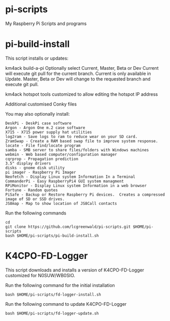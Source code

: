 # pi-scripts
My Raspberry Pi Scripts and programs

# pi-build-install
This script installs or updates:

km4ack build-a-pi
	Optionally select Current, Master, Beta or Dev
          Current will execute git pull for the current branch. Current is only available in Update.
          Master, Beta or Dev will change to the requested branch and execute git pull. 

km4ack hotspot tools customized to allow editing the hotspot IP address

Additional customised Conky files

You may also optionally install:

	DeskPi - DeskPi case software
	Argon - Argon One m.2 case software
	X715 - X715 power supply hat utilities
	log2ram - Save logs to ram to reduce wear on your SD card.
	ZramSwap - Create a RAM based swap file to improve system response.
	locate - File find/locate program
	samba - SMB server to share files/folders with Windows machines
	webmin - Web based computer/configuration manager
	cqrprop - Propagation prediction 
	3.5" display drivers
	disks - gnome disk utility
	pi imager - Raspberry Pi Imager
	Neofetch - Display Linux system Information In a Terminal
	CommanderPi - Easy RaspberryPi4 GUI system managment
	RPiMonitor - Display Linux system Information in a web browser
	Fortune - Random quotes
	PiSafe - Backup or Restore Raspberry Pi devices.  Creates a compressed image of SD or SSD drives.
	JS8map - Map to show location of JS8Call contacts

Run the following commands

	cd
	git clone https://github.com/lcgreenwald/pi-scripts.git $HOME/pi-scripts
	bash $HOME/pi-scripts/pi-build-install.sh


# K4CPO-FD-Logger

This script downloads and installs a version of K4CPO-FD-Logger customized for N0SUW/WB0SIO.

Run the following command for the initial installation

	bash $HOME/pi-scripts/fd-logger-install.sh

Run the following command to update K4CPO-FD-Logger

	bash $HOME/pi-scripts/fd-logger-update.sh
	
